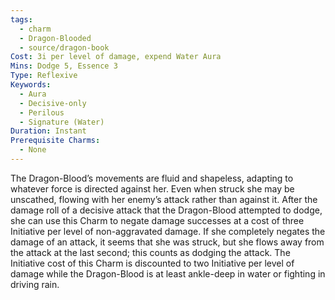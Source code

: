 ```yaml
---
tags:
  - charm
  - Dragon-Blooded
  - source/dragon-book
Cost: 3i per level of damage, expend Water Aura
Mins: Dodge 5, Essence 3
Type: Reflexive
Keywords:
  - Aura
  - Decisive-only
  - Perilous
  - Signature (Water)
Duration: Instant
Prerequisite Charms:
  - None
---
```

The Dragon-Blood’s movements are fluid and shapeless, adapting to whatever force is directed against her. Even when struck she may be unscathed, flowing with her enemy’s attack rather than against it. After the damage roll of a decisive attack that the Dragon-Blood attempted to dodge, she can use this Charm to negate damage successes at a cost of three Initiative per level of non-aggravated damage. If she completely negates the damage of an attack, it seems that she was struck, but she flows away from the attack at the last second; this counts as dodging the attack. The Initiative cost of this Charm is discounted to two Initiative per level of damage while the Dragon-Blood is at least ankle-deep in water or fighting in driving rain.